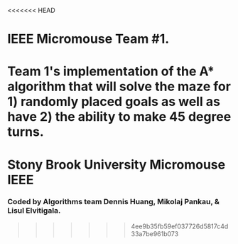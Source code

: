 <<<<<<< HEAD
# IEEE Micromouse Team #1.

Team 1's implementation of the A* algorithm that will solve the maze for 1) randomly placed goals as well as have 2) the ability to make 45 degree turns.
=======
# Stony Brook University Micromouse IEEE

### Coded by Algorithms team Dennis Huang, Mikolaj Pankau, & Lisul Elvitigala.
>>>>>>> 4ee9b35fb59ef037726d5817c4d33a7be961b073
